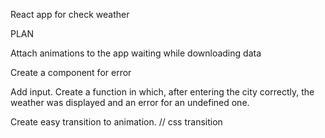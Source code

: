 React app for check weather

PLAN

Attach animations to the app waiting while downloading data

Create a component for error

Add input. Create a function in which, after entering the city correctly, the weather was displayed and an error for an undefined one.

Create easy transition to animation. // css transition